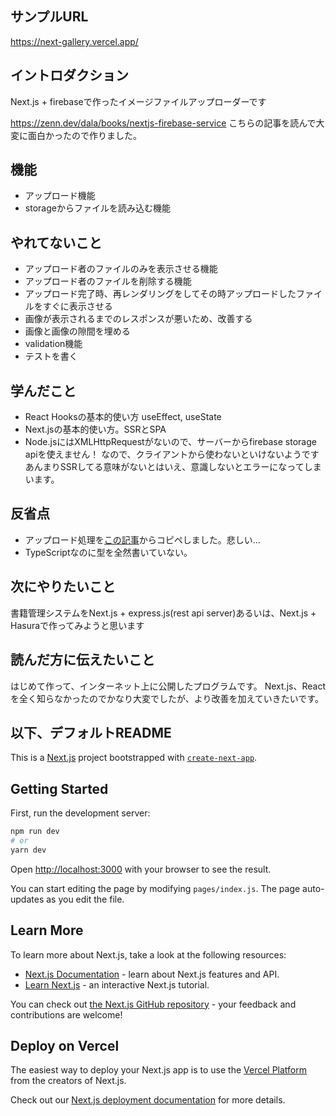 ## サンプルURL
https://next-gallery.vercel.app/

## イントロダクション
Next.js + firebaseで作ったイメージファイルアップローダーです

https://zenn.dev/dala/books/nextjs-firebase-service
こちらの記事を読んで大変に面白かったので作りました。


## 機能
- アップロード機能
- storageからファイルを読み込む機能

## やれてないこと
- アップロード者のファイルのみを表示させる機能
- アップロード者のファイルを削除する機能
- アップロード完了時、再レンダリングをしてその時アップロードしたファイルをすぐに表示させる
- 画像が表示されるまでのレスポンスが悪いため、改善する
- 画像と画像の隙間を埋める
- validation機能
- テストを書く

## 学んだこと
- React Hooksの基本的使い方 useEffect, useState
- Next.jsの基本的使い方。SSRとSPA
- Node.jsにはXMLHttpRequestがないので、サーバーからfirebase storage apiを使えません！ なので、クライアントから使わないといけないようです　あんまりSSRしてる意味がないとはいえ、意識しないとエラーになってしまいます。

## 反省点
- アップロード処理を[この記事](https://qiita.com/tetsurotayama/items/5129f0cfb21f9ec9b9a0)からコピペしました。悲しい…
- TypeScriptなのに型を全然書いていない。

## 次にやりたいこと
書籍管理システムをNext.js + express.js(rest api server)あるいは、Next.js + Hasuraで作ってみようと思います

## 読んだ方に伝えたいこと
はじめて作って、インターネット上に公開したプログラムです。
Next.js、Reactを全く知らなかったのでかなり大変でしたが、より改善を加えていきたいです。

## 以下、デフォルトREADME
This is a [Next.js](https://nextjs.org/) project bootstrapped with [`create-next-app`](https://github.com/vercel/next.js/tree/canary/packages/create-next-app).

## Getting Started

First, run the development server:

```bash
npm run dev
# or
yarn dev
```

Open [http://localhost:3000](http://localhost:3000) with your browser to see the result.

You can start editing the page by modifying `pages/index.js`. The page auto-updates as you edit the file.

## Learn More

To learn more about Next.js, take a look at the following resources:

- [Next.js Documentation](https://nextjs.org/docs) - learn about Next.js features and API.
- [Learn Next.js](https://nextjs.org/learn) - an interactive Next.js tutorial.

You can check out [the Next.js GitHub repository](https://github.com/vercel/next.js/) - your feedback and contributions are welcome!

## Deploy on Vercel

The easiest way to deploy your Next.js app is to use the [Vercel Platform](https://vercel.com/import?utm_medium=default-template&filter=next.js&utm_source=create-next-app&utm_campaign=create-next-app-readme) from the creators of Next.js.

Check out our [Next.js deployment documentation](https://nextjs.org/docs/deployment) for more details.
